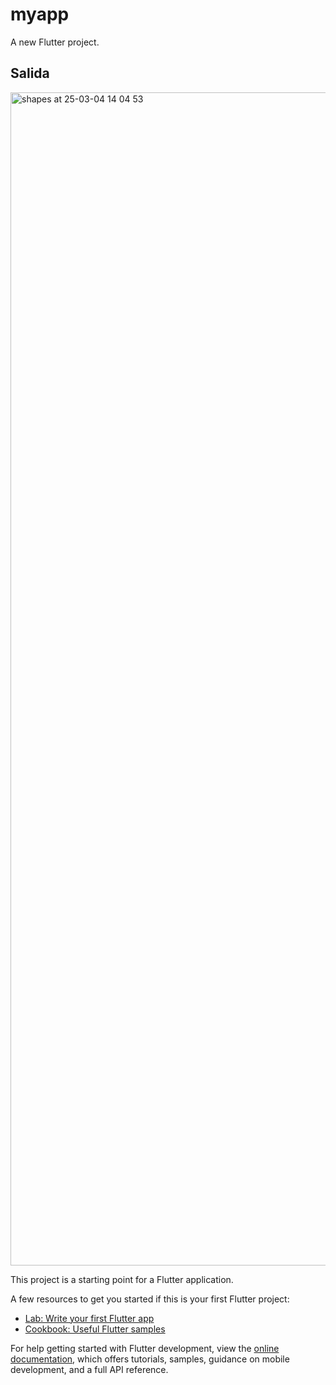# myapp

A new Flutter project.

## Salida

<img width="1877" alt="shapes at 25-03-04 14 04 53" src="https://github.com/user-attachments/assets/8b50c9c2-becd-4a0b-bee7-a89ba300b9c2" />


This project is a starting point for a Flutter application.

A few resources to get you started if this is your first Flutter project:

- [Lab: Write your first Flutter app](https://docs.flutter.dev/get-started/codelab)
- [Cookbook: Useful Flutter samples](https://docs.flutter.dev/cookbook)

For help getting started with Flutter development, view the
[online documentation](https://docs.flutter.dev/), which offers tutorials,
samples, guidance on mobile development, and a full API reference.
